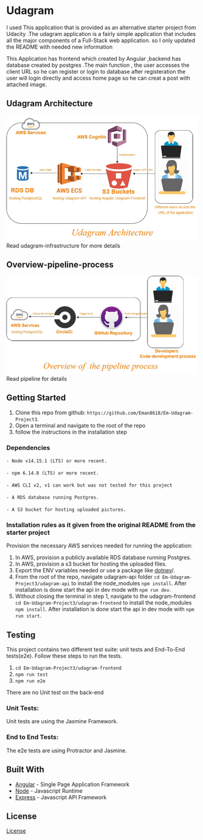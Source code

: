 # Udagram

I used This application that is provided as an alternative starter project from Udacity .The udagram application is a fairly simple application that includes all the major components of a Full-Stack web application. so I only updated the README with needed new information 

This Application has frontend which created by Angular ,backend has database created by postgres .The main function , the user accesses the client URL so he can register or login to database after registeration the user will login directly and access home page so he can creat a post with attached image.

## Udagram Architecture 
![image info](./Documentation/Udagram-Architecture.jpg)
Read udagram-infrastructure for more details
## Overview-pipeline-process
![image info](./Documentation/Overview-pipeline-process.jpg)
Read pipeline for details

## Getting Started

1. Clone this repo from github: `https://github.com/Eman8618/Em-Udagram-Project3`.
2. Open a terminal and navigate to the root of the repo 
3. follow the instructions in the installation step


### Dependencies

```
- Node v14.15.1 (LTS) or more recent. 

- npm 6.14.8 (LTS) or more recent.

- AWS CLI v2, v1 can work but was not tested for this project

- A RDS database running Postgres.

- A S3 bucket for hosting uploaded pictures.

```

### Installation rules as it given from the original README from the starter project

Provision the necessary AWS services needed for running the application:

1. In AWS, provision a publicly available RDS database running Postgres. 
2. In AWS, provision a s3 bucket for hosting the uploaded files. 
3. Export the ENV variables needed or use a package like [dotnev](https://www.npmjs.com/package/dotenv)/.
4. From the root of the repo, navigate udagram-api folder `cd Em-Udagram-Project3/udagram-api` to install the node_modules `npm install`. After installation is done start the api in dev mode with `npm run dev`.
5. Without closing the terminal in step 1, navigate to the udagram-frontend `cd Em-Udagram-Project3/udagram-frontend` to install the node_modules `npm install`. After installation is done start the api in dev mode with `npm run start`.

## Testing

This project contains two different test suite: unit tests and End-To-End tests(e2e). Follow these steps to run the tests.

1. `cd Em-Udagram-Project3/udagram-frontend`
1. `npm run test`
1. `npm run e2e`

There are no Unit test on the back-end

### Unit Tests:

Unit tests are using the Jasmine Framework.

### End to End Tests:

The e2e tests are using Protractor and Jasmine.

## Built With

- [Angular](https://angular.io/) - Single Page Application Framework
- [Node](https://nodejs.org) - Javascript Runtime
- [Express](https://expressjs.com/) - Javascript API Framework

## License

[License](LICENSE.txt)
